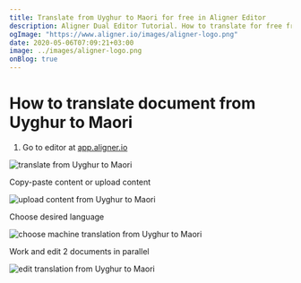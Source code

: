 ```yaml
---
title: Translate from Uyghur to Maori for free in Aligner Editor
description: Aligner Dual Editor Tutorial. How to translate for free from Uyghur to Maori. Aligner is multilingual document management platform. 
ogImage: "https://www.aligner.io/images/aligner-logo.png"
date: 2020-05-06T07:09:21+03:00
image: ../images/aligner-logo.png
onBlog: true
---
```


# How to translate document from Uyghur to Maori

1. Go to editor at [app.aligner.io](https://app.aligner.io "Aligner App web page")

![translate from Uyghur to Maori](../aligner-blank-editor.png "translate from Uyghur to Maori")

Copy-paste content or upload content

![upload content from Uyghur to Maori](../aligner-uploaded-document.png "upload content from Uyghur to Maori")

Choose desired language

![choose machine translation from Uyghur to Maori](../aligner-language-dropdown.png "choose machine translation from Uyghur to Maori")

Work and edit 2 documents in parallel

![edit translation from Uyghur to Maori](../aligner-double-sitded-editor.png "edit translation from Uyghur to Maori")

